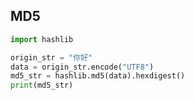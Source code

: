 
## MD5 ##

```python
import hashlib

origin_str = "你好"
data = origin_str.encode("UTF8")
md5_str = hashlib.md5(data).hexdigest()
print(md5_str)
```


